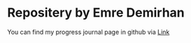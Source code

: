 # Repositery by Emre Demirhan

You can find my progress journal page in github via
[Link](https://github.com/pjournal/mef04-demirhanemre)
